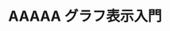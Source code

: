 ---
last_modified: 2016/08/17
translation_status: tentative
title: AAAAA グラフ表示入門
kind: guide
listorder: 4
---
